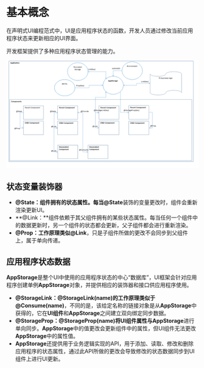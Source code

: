 # 基本概念<a name="ZH-CN_TOPIC_0000001169868220"></a>

在声明式UI编程范式中，UI是应用程序状态的函数，开发人员通过修改当前应用程序状态来更新相应的UI界面。

开发框架提供了多种应用程序状态管理的能力。

![](figures/CoreSpec_figures_state-mgmt-overview.png)

## 状态变量装饰器<a name="section13236174803615"></a>

-   **@State：**组件拥有的状态属性。每当**@State**装饰的变量更改时，组件会重新渲染更新UI。
-   **@Link：**组件依赖于其父组件拥有的某些状态属性。每当任何一个组件中的数据更新时，另一个组件的状态都会更新，父子组件都会进行重新渲染。
-   **@Prop：**工作原理类似**@Link**，只是子组件所做的更改不会同步到父组件上，属于单向传递。

## 应用程序状态数据<a name="section16386143212559"></a>

**AppStorage**是整个UI中使用的应用程序状态的中心“数据库”，UI框架会针对应用程序创建单例**AppStorage**对象，并提供相应的装饰器和接口供应用程序使用。

-   **@StorageLink：@StorageLink\(name\)**的工作原理类似于**@Consume\(name\)**，不同的是，该给定名称的链接对象是从**AppStorage**中获得的，它在**UI组件**和**AppStorage**之间建立双向绑定同步数据。
-   **@StorageProp：@StorageProp\(name\)**将UI组件属性与**AppStorage**进行单向同步。**AppStorage**中的值更改会更新组件中的属性，但UI组件无法更改**AppStorage**中的属性值。
-   **AppStorage**还提供用于业务逻辑实现的API，用于添加、读取、修改和删除应用程序的状态属性，通过此API所做的更改会导致修改的状态数据同步到UI组件上进行UI更新。

